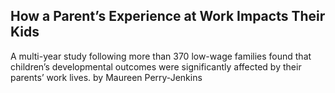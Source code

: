 ## How a Parent’s Experience at Work Impacts Their Kids

A multi-year study following more than 370 low-wage families found that children’s developmental outcomes were significantly affected by their parents’ work lives. by Maureen Perry-Jenkins